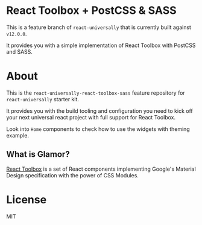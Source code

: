 # React Toolbox + PostCSS & SASS

This is a feature branch of `react-universally` that is currently built against `v12.0.0`.

It provides you with a simple implementation of React Toolbox with PostCSS and SASS.

# About

  This is the `react-universally-react-toolbox-sass` feature repository for `react-universally` starter kit.

  It provides you with the build tooling and configuration you need to kick off your next universal react project with full support for React Toolbox.

  Look into `Home` components to check how to use the widgets with theming example.

## What is Glamor?

  [React Toolbox](https://github.com/react-toolbox/react-toolbox) is a set of React components implementing Google's Material Design specification with the power of CSS Modules.

# License

  MIT
